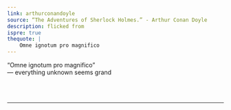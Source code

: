 ```yaml
---
link: arthurconandoyle
source: “The Adventures of Sherlock Holmes.” - Arthur Conan Doyle
description: flicked from
ispre: true
thequote: |
    Omne ignotum pro magnifico
---
```


“Omne ignotum pro magnifico” <br />
&mdash; everything unknown seems grand

<br />
<br />
<hr>

